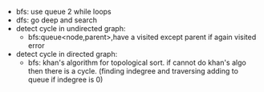 - bfs: use queue 2 while loops
- dfs: go deep and search
- detect cycle in undirected graph:
  - bfs:queue<node,parent>,have a visited except parent if again visited error
- detect cycle in directed graph:
  - bfs: khan's algorithm for topological sort. if cannot do khan's algo then there is a cycle. (finding indegree and traversing adding to queue if indegree is 0)